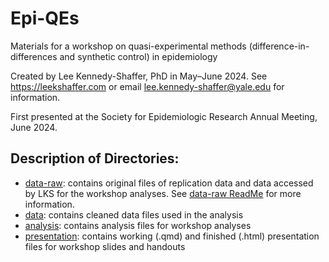 # Epi-QEs

Materials for a workshop on quasi-experimental methods (difference-in-differences and synthetic control) in epidemiology

Created by Lee Kennedy-Shaffer, PhD in May–June 2024. See <https://leekshaffer.com> or email [lee.kennedy-shaffer\@yale.edu](mailto:lee.kennedy-shaffer@yale.edu) for information.

First presented at the Society for Epidemiologic Research Annual Meeting, June 2024.

## Description of Directories:

-   [data-raw](https://github.com/leekshaffer/Epi-QEs/tree/main/data-raw): contains original files of replication data and data accessed by LKS for the workshop analyses. See [data-raw ReadMe](https://github.com/leekshaffer/Epi-QEs/tree/main/data-raw/README.md) for more information.
-   [data](https://github.com/leekshaffer/Epi-QEs/tree/main/data): contains cleaned data files used in the analysis
-   [analysis](https://github.com/leekshaffer/Epi-QEs/tree/main/analysis): contains analysis files for workshop analyses
-   [presentation](https://github.com/leekshaffer/Epi-QEs/tree/main/presentation): contains working (.qmd) and finished (.html) presentation files for workshop slides and handouts
